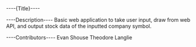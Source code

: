 ----{Title}----

----Description----
Basic web application to take user input, draw from web API, and output stock data of the inputted company symbol.

----Contributors----
Evan Shouse
Theodore Langlie
